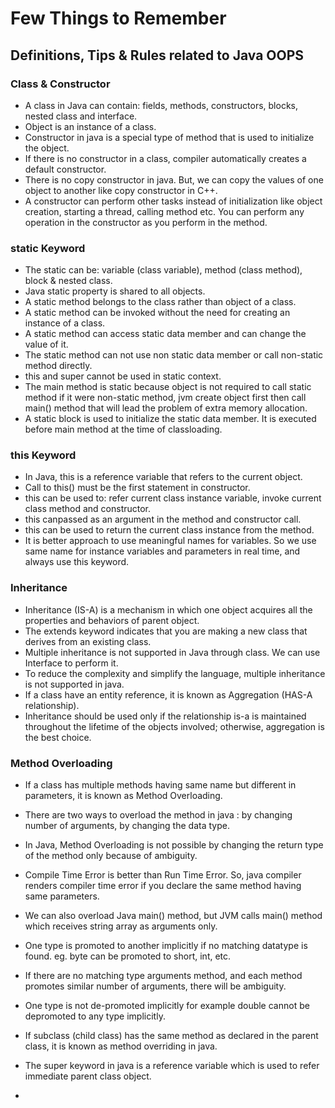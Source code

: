 # Few Things to Remember

## Definitions, Tips & Rules related to Java OOPS

### Class & Constructor
- A class in Java can contain: fields, methods, constructors, blocks, nested class and interface.
- Object is an instance of a class.
- Constructor in java is a special type of method that is used to initialize the object.
- If there is no constructor in a class, compiler automatically creates a default constructor.
- There is no copy constructor in java. But, we can copy the values of one object to another like copy constructor in C++.
- A constructor can perform other tasks instead of initialization like object creation, starting a thread, calling method etc. You can perform any operation in the constructor as you perform in the method.

### static Keyword
- The static can be: variable (class variable), method (class method), block & nested class.
- Java static property is shared to all objects.
- A static method belongs to the class rather than object of a class.
- A static method can be invoked without the need for creating an instance of a class.
- A static method can access static data member and can change the value of it.
- The static method can not use non static data member or call non-static method directly.
- this and super cannot be used in static context.
- The main method is static because object is not required to call static method if it were non-static method, jvm create object first then call main() method that will lead the problem of extra memory allocation.
- A static block is used to initialize the static data member. It is executed before main method at the time of classloading.

### this Keyword
- In Java, this is a reference variable that refers to the current object.
- Call to this() must be the first statement in constructor.
- this can be used to: refer current class instance variable, invoke current class method and constructor. 
- this canpassed as an argument in the method and constructor call.
- this can be used to return the current class instance from the method.
- It is better approach to use meaningful names for variables. So we use same name for instance variables and parameters in real time, and always use this keyword.

### Inheritance
- Inheritance (IS-A) is a mechanism in which one object acquires all the properties and behaviors of parent object.
- The extends keyword indicates that you are making a new class that derives from an existing class.
- Multiple inheritance is not supported in Java through class. We can use Interface to perform it.
- To reduce the complexity and simplify the language, multiple inheritance is not supported in java.
- If a class have an entity reference, it is known as Aggregation (HAS-A relationship).
- Inheritance should be used only if the relationship is-a is maintained throughout the lifetime of the objects involved; otherwise, aggregation is the best choice.

### Method Overloading
- If a class has multiple methods having same name but different in parameters, it is known as Method Overloading.
- There are two ways to overload the method in java : by changing number of arguments, by changing the data type.
- In Java, Method Overloading is not possible by changing the return type of the method only because of ambiguity.
- Compile Time Error is better than Run Time Error. So, java compiler renders compiler time error if you declare the same method having same parameters.
- We can also overload Java main() method, but JVM calls main() method which receives string array as arguments only.
- One type is promoted to another implicitly if no matching datatype is found. eg. byte can be promoted to short, int, etc.
- If there are no matching type arguments method, and each method promotes similar number of arguments, there will be ambiguity.
- One type is not de-promoted implicitly for example double cannot be depromoted to any type implicitly.




- If subclass (child class) has the same method as declared in the parent class, it is known as method overriding in java.

- The super keyword in java is a reference variable which is used to refer immediate parent class object.
- 

